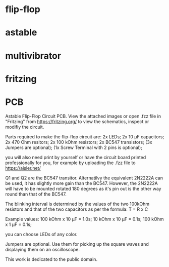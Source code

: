 # flip-flop
# astable
# multivibrator
# fritzing 
# PCB


Astable Flip-Flop Circuit PCB.
View the attached images or 
open .fzz file in "Fritzing" from https://fritzing.org/ to view the schematics, inspect or modifiy the circuit.

Parts required to make the flip-flop circuit are:
2x LEDs;
2x 10 μF capacitors;
2x 470 Ohm resitors;
2x 100 kOhm resistors;
2x BC547 transistors;
(3x Jumpers are optional);
(1x Screw Terminal with 2 pins is optional);

you will also need print by yourself or have the circuit board printed professionally for you, 
for example by uploading the .fzz file to https://aisler.net/

Q1 and Q2 are the BC547 transitor.
Alternatilvy the equivalent 2N2222A can be used, it has slightly more gain than the BC547.
However, the 2N2222A will have to be mounted rotated 180 degrees as it's pin out is the other way round than that of the BC547.

The blinking interval is determined by the values of the two 100kOhm resistors and that of the two capacitors as per the formula: T = R x C

Example values:
100 kOhm x 10 μF = 1.0s;
 10 kOhm x 10 μF = 0.1s;
100 kOhm x  1 μF = 0.1s;

you can choose LEDs of any color.

Jumpers are optional. Use them for picking up the square waves and displaying them on an oscilloscope.

This work is dedicated to the public domain. 




